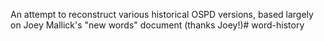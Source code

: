 An attempt to reconstruct various historical OSPD versions, based largely
on Joey Mallick's "new words" document (thanks Joey!)# word-history
